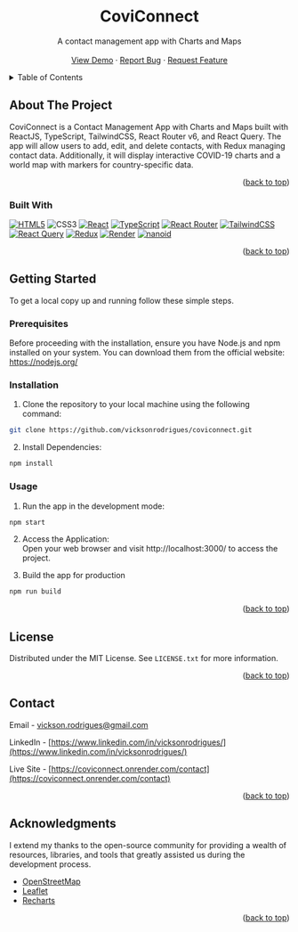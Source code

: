 <a name="readme-top"></a>

<!-- PROJECT LOGO -->
<div align="center">
  <h1 align="center">CoviConnect</h1>
  <p align="center">
    A contact management app with Charts and Maps
    <br />
    <br />
    <a href="https://coviconnect.onrender.com">View Demo</a>
    ·
    <a href="https://github.com/vicksonrodrigues/coviconnect/issues">Report Bug</a>
    ·
    <a href="https://github.com/vicksonrodrigues/coviconnect/issues">Request Feature</a>
  </p>
</div>

<!-- TABLE OF CONTENTS -->
<details>
  <summary>Table of Contents</summary>
  <ol>
    <li>
      <a href="#about-the-project">About The Project</a>
      <ul>
        <li><a href="#built-with">Built With</a></li>
      </ul>
    </li>
    <li>
      <a href="#getting-started">Getting Started</a>
      <ul>
        <li><a href="#prerequisites">Prerequisites</a></li>
        <li><a href="#installation">Installation</a></li>
        <li><a href="#usage">Usage</a></li>
      </ul>
    </li>
    <li><a href="#license">License</a></li>
    <li><a href="#contact">Contact</a></li>
    <li><a href="#acknowledgments">Acknowledgments</a></li>
  </ol>
</details>

<!-- ABOUT THE PROJECT -->

## About The Project


CoviConnect is a Contact Management App with Charts and Maps built with ReactJS, TypeScript, TailwindCSS, React Router v6, and React Query. The app will allow users to add, edit, and delete contacts, with Redux managing contact data. Additionally, it will display interactive COVID-19 charts and a world map with markers for country-specific data.

<p align="right">(<a href="#readme-top">back to top</a>)</p>

### Built With

[![HTML5][HTML5]][HTML-url]
![CSS3][CSS3]
[![React][React.js]][React-url]
[![TypeScript][TypeScript]][TypeScript-url]
[![React Router][ReactRouter]][ReactRouter-url]
[![TailwindCSS][TailwindCSS]][Tailwind-url]
[![React Query][React Query]][React Query-url]
[![Redux][Redux]][Redux-url]
[![Render][Render]][Render-url]
[![nanoid][nanoid]][nanoid-url]


<p align="right">(<a href="#readme-top">back to top</a>)</p>

<!-- GETTING STARTED -->

## Getting Started

To get a local copy up and running follow these simple steps.

### Prerequisites

Before proceeding with the installation, ensure you have Node.js and npm installed on your system.
You can download them from the official website: https://nodejs.org/

### Installation

1. Clone the repository to your local machine using the following command:

```sh
git clone https://github.com/vicksonrodrigues/coviconnect.git
```

2. Install Dependencies:

```sh
npm install
```


### Usage


1. Run the app in the development mode:
   

```sh
npm start
```

2. Access the Application:\
   Open your web browser and visit http://localhost:3000/ to access the project.

3. Build the app for production
```sh
npm run build
```

<p align="right">(<a href="#readme-top">back to top</a>)</p>

<!-- LICENSE -->

## License

Distributed under the MIT License. See `LICENSE.txt` for more information.

<p align="right">(<a href="#readme-top">back to top</a>)</p>

<!-- CONTACT -->

## Contact

Email - vickson.rodrigues@gmail.com

LinkedIn - [https://www.linkedin.com/in/vicksonrodrigues/](https://www.linkedin.com/in/vicksonrodrigues/)

Live Site - [https://coviconnect.onrender.com/contact](https://coviconnect.onrender.com/contact)

<p align="right">(<a href="#readme-top">back to top</a>)</p>

<!-- ACKNOWLEDGMENTS -->

## Acknowledgments

I extend my thanks to the open-source community for providing a wealth of resources, libraries, and tools that greatly assisted us during the development process.

- [OpenStreetMap](https://www.openstreetmap.org/#map=4/21.84/82.79)
- [Leaflet](https://leafletjs.com/)
- [Recharts](https://recharts.org/en-US/)

<p align="right">(<a href="#readme-top">back to top</a>)</p>

<!-- MARKDOWN LINKS & IMAGES -->


[HTML5]: https://img.shields.io/badge/html5-%23E34F26.svg?style=for-the-badge&logo=html5&logoColor=white
[HTML-url]: https://html.spec.whatwg.org/dev/
[CSS3]: https://img.shields.io/badge/css3-%231572B6.svg?style=for-the-badge&logo=css3&logoColor=white
[React.js]: https://img.shields.io/badge/React-20232A?style=for-the-badge&logo=react&logoColor=61DAFB
[React-url]: https://reactjs.org/
[TypeScript]:https://img.shields.io/badge/typescript-%23007ACC.svg?style=for-the-badge&logo=typescript&logoColor=white
[TypeScript-url]:https://www.typescriptlang.org/
[ReactRouter]: https://img.shields.io/badge/React_Router-CA4245?style=for-the-badge&logo=react-router&logoColor=white
[ReactRouter-url]: https://reactrouter.com/en/main
[TailwindCSS]: https://img.shields.io/badge/tailwindcss-%2338B2AC.svg?style=for-the-badge&logo=tailwind-css&logoColor=white
[Tailwind-url]: https://tailwindcss.com/
[React Query]:https://img.shields.io/badge/-React%20Query-FF4154?style=for-the-badge&logo=react%20query&logoColor=white
[React Query-url]: https://tanstack.com/query/v3/
[Redux]: https://img.shields.io/badge/redux-%23593d88.svg?style=for-the-badge&logo=redux&logoColor=white
[Redux-url]: https://redux.js.org/
[nanoid]: https://img.shields.io/badge/NanoID-C9FD63?style=for-the-badge
[nanoid-url]: https://github.com/ai/nanoid#readme
[Render]:https://img.shields.io/badge/Render-%46E3B7.svg?style=for-the-badge&logo=render&logoColor=white
[Render-url]:https://render.com/
